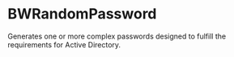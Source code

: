 # BWRandomPassword

Generates one or more complex passwords designed to fulfill the requirements for Active Directory.
